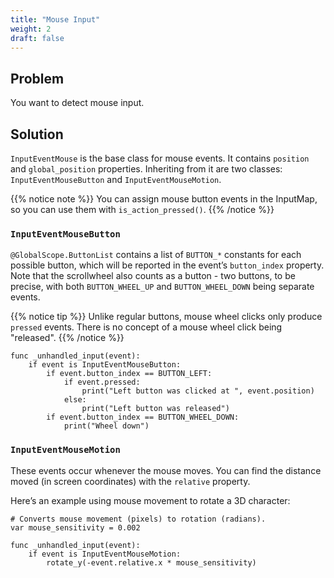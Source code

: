 ```yaml
---
title: "Mouse Input"
weight: 2
draft: false
---
```


## Problem

You want to detect mouse input.

## Solution

`InputEventMouse` is the base class for mouse events. It contains `position` and `global_position` properties. Inheriting from it are two classes: `InputEventMouseButton` and `InputEventMouseMotion`.

{{% notice note %}}
You can assign mouse button events in the InputMap, so you can use them with `is_action_pressed()`.
{{% /notice %}}

### `InputEventMouseButton`

`@GlobalScope.ButtonList` contains a list of `BUTTON_*` constants for each possible button, which will be reported in the event’s `button_index` property. Note that the scrollwheel also counts as a button - two buttons, to be precise, with both `BUTTON_WHEEL_UP` and `BUTTON_WHEEL_DOWN` being separate events.

{{% notice tip %}}
Unlike regular buttons, mouse wheel clicks only produce `pressed` events. There is no concept of a mouse wheel click being "released".
{{% /notice %}}

```gdscript
func _unhandled_input(event):
    if event is InputEventMouseButton:
        if event.button_index == BUTTON_LEFT:
            if event.pressed:
                print("Left button was clicked at ", event.position)
            else:
                print("Left button was released")
        if event.button_index == BUTTON_WHEEL_DOWN:
            print("Wheel down")
```

### `InputEventMouseMotion`

These events occur whenever the mouse moves. You can find the distance moved (in screen coordinates) with the `relative` property.

Here’s an example using mouse movement to rotate a 3D character:

```gdscript
# Converts mouse movement (pixels) to rotation (radians).
var mouse_sensitivity = 0.002

func _unhandled_input(event):
    if event is InputEventMouseMotion:
        rotate_y(-event.relative.x * mouse_sensitivity)
```